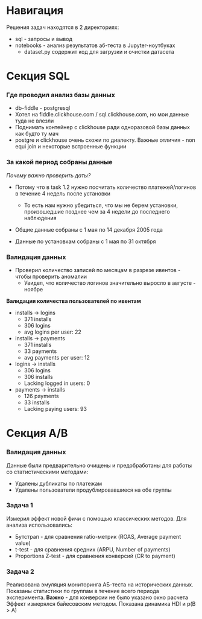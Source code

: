 # Навигация

Решения задач находятся в 2 директориях:
- sql - запросы и вывод
- notebooks - анализ результатов аб-теста в Jupyter-ноутбуках
  - dataset.py содержит код для загрузки и очистки датасета


# Секция SQL

### Где проводил анализ базы данных

- db-fiddle - postgresql
- Хотел на fiddle.clickhouse.com / sql.clickhouse.com, но мои данные туда не влезли
- Поднимать контейнер с clickhouse ради одноразовой базы данных как будто ту мач
- postgre и clickhouse очень схожи по диалекту. Важные отличия - non equi join и некоторые встроенные функции


### За какой период собраны данные

*Почему важно проверить даты?*
- Потому что в task 1.2 нужно посчитать количество платежей/логинов в течение 4 недель после установки
  - То есть нам нужно убедиться, что мы не берем установки, произошедшие позднее чем за 4 недели до последнего наблюдения

- Общие данные собраны с 1 мая по 14 декабря 2005 года
- Данные по установкам собраны с 1 мая по 31 октября


### Валидация данных

- Проверил количество записей по месяцам в разрезе ивентов - чтобы проверить аномалии
  - Увидел, что количество логинов значительно выросло в августе - ноябре

**Валидация количества пользователей по ивентам**
- installs -> logins
  - 371 installs
  - 306 logins
  - avg logins per user: 22
- installs -> payments
  - 371 installs
  - 33 payments
  - avg payments per user: 12
- logins -> installs
  - 306 logins
  - 306 installs
  - Lacking logged in users: 0
- payments -> installs
  - 126 payments
  - 33 installs
  - Lacking paying users: 93


# Секция A/B

### Валидация данных

Данные были предварительно очищены и предобработаны для работы со статистическими методами:
- Удалены дубликаты по платежам
- Удалены пользователи продублировавшиеся на обе группы

### Задача 1

Измерил эффект новой фичи с помощью классических методов. Для анализа использовались:
- Бутстрап - для сравнения ratio-метрик (ROAS, Average payment value)
- t-test - для сравнения средних (ARPU, Number of payments)
- Proportions Z-test - для сравнения конверсий (CR to payment)

### Задача 2

Реализована эмуляция мониторинга АБ-теста на исторических данных.
Показаны статистики по группам в течение всего периода эксперимента.
**Важно** - для конверсии не было указано окно расчета
Эффект измерялся байесовским методом. Показана динамика HDI и p(B > A)

